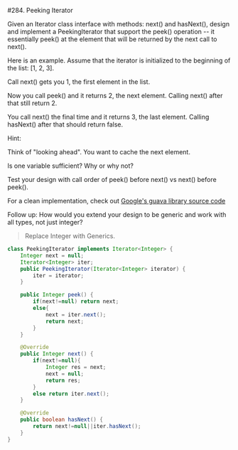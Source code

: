 #284. Peeking Iterator  

Given an Iterator class interface with methods: next() and hasNext(), design and implement a PeekingIterator that support the peek() operation -- it essentially peek() at the element that will be returned by the next call to next().

Here is an example. Assume that the iterator is initialized to the beginning of the list: [1, 2, 3].

Call next() gets you 1, the first element in the list.

Now you call peek() and it returns 2, the next element. Calling next() after that still return 2.

You call next() the final time and it returns 3, the last element. Calling hasNext() after that should return false.

Hint:

Think of "looking ahead". You want to cache the next element.

Is one variable sufficient? Why or why not?

Test your design with call order of peek() before next() vs next() before peek().

For a clean implementation, check out [Google's guava library source code](https://github.com/google/guava/blob/703ef758b8621cfbab16814f01ddcc5324bdea33/guava-gwt/src-super/com/google/common/collect/super/com/google/common/collect/Iterators.java#L1125)

Follow up: How would you extend your design to be generic and work with all types, not just integer?
> Replace Integer with Generics.


```java
class PeekingIterator implements Iterator<Integer> {
    Integer next = null;
    Iterator<Integer> iter;
	public PeekingIterator(Iterator<Integer> iterator) {
	    iter = iterator;
	}

	public Integer peek() {
        if(next!=null) return next;
        else{
            next = iter.next();
            return next;
        }
	}

	@Override
	public Integer next() {
	    if(next!=null){
            Integer res = next;
            next = null;
            return res;
        }
        else return iter.next();
	}

	@Override
	public boolean hasNext() {
	    return next!=null||iter.hasNext();
	}
}
```
